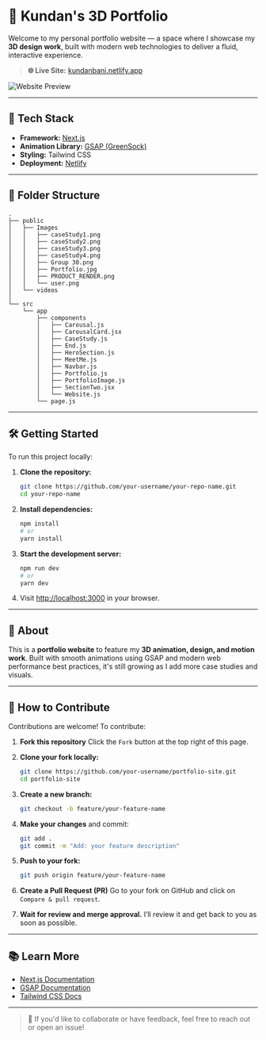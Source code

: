 
# 🎨 Kundan's 3D Portfolio

Welcome to my personal portfolio website — a space where I showcase my **3D design work**, built with modern web technologies to deliver a fluid, interactive experience.

> **🌐 Live Site:** [kundanbani.netlify.app](https://kundanbani.netlify.app/)

![Website Preview](public/Images/PRODUCT_RENDER.png)

---

## 🚀 Tech Stack

- **Framework:** [Next.js](https://nextjs.org)
- **Animation Library:** [GSAP (GreenSock)](https://greensock.com/gsap/)
- **Styling:** Tailwind CSS
- **Deployment:** [Netlify](https://www.netlify.com/)

---

## 📂 Folder Structure

```plaintext
.
├── public
│   ├── Images
│   │   ├── caseStudy1.png
│   │   ├── caseStudy2.png
│   │   ├── caseStudy3.png
│   │   ├── caseStudy4.png
│   │   ├── Group 30.png
│   │   ├── Portfolio.jpg
│   │   ├── PRODUCT_RENDER.png
│   │   └── user.png
│   └── videos
│
└── src
    └── app
        ├── components
        │   ├── Carousal.js
        │   ├── CarousalCard.jsx
        │   ├── CaseStudy.js
        │   ├── End.js
        │   ├── HeroSection.js
        │   ├── MeetMe.js
        │   ├── Navbar.js
        │   ├── Portfolio.js
        │   ├── PortfolioImage.js
        │   ├── SectionTwo.jsx
        │   └── Website.js
        └── page.js
````

---

## 🛠 Getting Started

To run this project locally:

1. **Clone the repository:**

   ```bash
   git clone https://github.com/your-username/your-repo-name.git
   cd your-repo-name
   ```

2. **Install dependencies:**

   ```bash
   npm install
   # or
   yarn install
   ```

3. **Start the development server:**

   ```bash
   npm run dev
   # or
   yarn dev
   ```

4. Visit [http://localhost:3000](http://localhost:3000) in your browser.

---

## 📌 About

This is a **portfolio website** to feature my **3D animation, design, and motion work**. Built with smooth animations using GSAP and modern web performance best practices, it's still growing as I add more case studies and visuals.

---

## 🤝 How to Contribute

Contributions are welcome! To contribute:

1. **Fork this repository**
   Click the `Fork` button at the top right of this page.

2. **Clone your fork locally:**

   ```bash
   git clone https://github.com/your-username/portfolio-site.git
   cd portfolio-site
   ```

3. **Create a new branch:**

   ```bash
   git checkout -b feature/your-feature-name
   ```

4. **Make your changes** and commit:

   ```bash
   git add .
   git commit -m "Add: your feature description"
   ```

5. **Push to your fork:**

   ```bash
   git push origin feature/your-feature-name
   ```

6. **Create a Pull Request (PR)**
   Go to your fork on GitHub and click on `Compare & pull request`.

7. **Wait for review and merge approval.**
   I’ll review it and get back to you as soon as possible.

---

## 📚 Learn More

* [Next.js Documentation](https://nextjs.org/docs)
* [GSAP Documentation](https://greensock.com/docs/)
* [Tailwind CSS Docs](https://tailwindcss.com/docs)

---

> 👋 If you'd like to collaborate or have feedback, feel free to reach out or open an issue!

```
